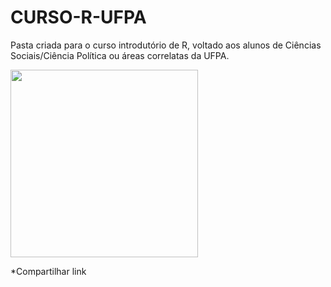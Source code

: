 # CURSO-R-UFPA

Pasta criada para o curso introdutório de R, voltado aos alunos de Ciências Sociais/Ciência Política ou áreas correlatas da UFPA. 


<img src="https://media.giphy.com/media/NytMLKyiaIh6VH9SPm/giphy.gif" height="300" />
 
  
*Compartilhar link
